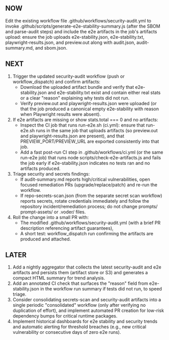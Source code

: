 ## NOW
Edit the existing workflow file .github/workflows/security-audit.yml to invoke .github/scripts/generate-e2e-stability-summary.js (after the SBOM and parse-audit steps) and include the e2e artifacts in the job's artifacts upload: ensure the job uploads e2e-stability.json, e2e-stability.txt, playwright-results.json, and preview.out along with audit.json, audit-summary.md, and sbom.json.

## NEXT
1. Trigger the updated security-audit workflow (push or workflow_dispatch) and confirm artifacts:
   - Download the uploaded artifact bundle and verify that e2e-stability.json and e2e-stability.txt exist and contain either real stats or a clear "reason" explaining why tests did not run.
   - Verify preview.out and playwright-results.json were uploaded (or that the job produced a canonical empty e2e-stability with reason when Playwright results were absent).
2. If e2e artifacts are missing or show stats.total === 0 and no artifacts:
   - Inspect the CI job that runs run-e2e.sh (ci.yml): ensure that run-e2e.sh runs in the same job that uploads artifacts (so preview.out and playwright-results.json are present), and that PREVIEW_PORT/PREVIEW_URL are exported consistently into that job.
   - Add a fast post-run CI step in .github/workflows/ci.yml (or the same run-e2e job) that runs node scripts/check-e2e-artifacts.js and fails the job early if e2e-stability.json indicates no tests ran and no artifacts produced.
3. Triage security and secrets findings:
   - If audit-summary.md reports high/critical vulnerabilities, open focused remediation PRs (upgrade/replace/patch) and re-run the workflow.
   - If repo-secrets-scan.json (from the separate secret scan workflow) reports secrets, rotate credentials immediately and follow the repository incident/remediation process; do not change prompts/ prompt-assets/ or .voder/ files.
4. Roll the change into a small PR with:
   - The modified .github/workflows/security-audit.yml (with a brief PR description referencing artifact guarantees),
   - A short test: workflow_dispatch run confirming the artifacts are produced and attached.

## LATER
1. Add a nightly aggregator that collects the latest security-audit and e2e artifacts and persists them (artifact store or S3) and generates a compact HTML summary for trend analysis.
2. Add an annotated CI check that surfaces the "reason" field from e2e-stability.json in the workflow run summary if tests did not run, to speed triage.
3. Consider consolidating secrets-scan and security-audit artifacts into a single periodic "consolidated" workflow (only after verifying no duplication of effort), and implement automated PR creation for low-risk dependency bumps for critical runtime packages.
4. Implement historical dashboards for e2e stability and security trends and automatic alerting for threshold breaches (e.g., new critical vulnerability or consecutive days of zero e2e runs).